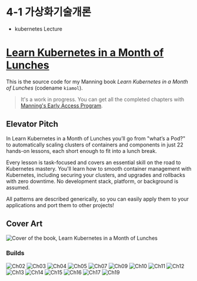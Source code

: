 # 4-1 가상화기술개론 

- kubernetes Lecture

# [Learn Kubernetes in a Month of Lunches](https://www.manning.com/books/learn-kubernetes-in-a-month-of-lunches)

This is the source code for my Manning book _Learn Kubernetes in a Month of Lunches_ (codename `kiamol`).

> It's a work in progress. You can get all the completed chapters with [Manning's Early Access Program](https://www.manning.com/books/learn-kubernetes-in-a-month-of-lunches).

## Elevator Pitch

In Learn Kubernetes in a Month of Lunches you’ll go from "what’s a Pod?" to automatically scaling clusters of containers and components in just 22 hands-on lessons, each short enough to fit into a lunch break. 

Every lesson is task-focused and covers an essential skill on the road to Kubernetes mastery. You'll learn how to smooth container management with Kubernetes, including securing your clusters, and upgrades and rollbacks with zero downtime. No development stack, platform, or background is assumed. 

All patterns are described generically, so you can easily apply them to your applications and port them to other projects!

## Cover Art

![Cover of the book, Learn Kubernetes in a Month of Lunches](docs/img/cover_meap.jpg)

### Builds

![Ch02](https://github.com/sixeyed/kiamol/workflows/Ch02%20Image%20Builds/badge.svg)
![Ch03](https://github.com/sixeyed/kiamol/workflows/Ch03%20Image%20Builds/badge.svg)
![Ch04](https://github.com/sixeyed/kiamol/workflows/Ch04%20Image%20Builds/badge.svg)
![Ch05](https://github.com/sixeyed/kiamol/workflows/Ch05%20Image%20Builds/badge.svg)
![Ch07](https://github.com/sixeyed/kiamol/workflows/Ch07%20Image%20Builds/badge.svg)
![Ch09](https://github.com/sixeyed/kiamol/workflows/Ch09%20Image%20Builds/badge.svg)
![Ch10](https://github.com/sixeyed/kiamol/workflows/Ch10%20Image%20Builds/badge.svg)
![Ch11](https://github.com/sixeyed/kiamol/workflows/Ch11%20Image%20Builds/badge.svg)
![Ch12](https://github.com/sixeyed/kiamol/workflows/Ch12%20Image%20Builds/badge.svg)
![Ch13](https://github.com/sixeyed/kiamol/workflows/Ch13%20Image%20Builds/badge.svg)
![Ch14](https://github.com/sixeyed/kiamol/workflows/Ch14%20Image%20Builds/badge.svg)
![Ch15](https://github.com/sixeyed/kiamol/workflows/Ch15%20Image%20Builds/badge.svg)
![Ch16](https://github.com/sixeyed/kiamol/workflows/Ch16%20Image%20Builds/badge.svg)
![Ch17](https://github.com/sixeyed/kiamol/workflows/Ch17%20Image%20Builds/badge.svg)
![Ch19](https://github.com/sixeyed/kiamol/workflows/Ch19%20Image%20Builds/badge.svg)
